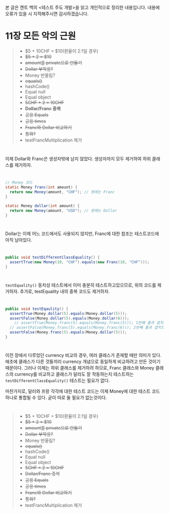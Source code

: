 본 글은 켄트 백의 <테스트 주도 개발>을 읽고 개인적으로 정리한 내용입니다. 내용에 오류가 있을 시 지적해주시면 감사하겠습니다.



# 11장 모든 악의 근원



> * $5 + 10CHF = $10(환율이 2:1일 경우)
> * ~~$5 * 2 = $10~~
> * ~~amount를 private으로 만들기~~
> * ~~Dollar 부작용?~~
> * Money 반올림?
> * ~~equals()~~
> * hashCode()
> * Equal null
> * Equal object
> * ~~5CHF * 2 = 10CHF~~
> * **Dollar/Franc 중복**
> * ~~공용 Equals~~
> * ~~공용 times~~
> * ~~Franc와 Dollar 비교하기~~
> * ~~통화?~~
> * testFrancMultiplication 제거



#

이제 Dollar와 Franc은 생성자밖에 남지 않았다. 생성자까지 모두 제거하여 하위 클래스를 제거하자.

#



```java
// Money 코드
static Money franc(int amount) {
  return new Money(amount, "CHF"); // 원래는 Franc
}

static Money dollar(int amount) {
  return new Money(amount, "USD"); // 원래는 Dollar
}
```

 

#

Dollar는 이제 어느 코드에서도 사용되지 않지만, Franc에 대한 참조는 테스트코드에 아직 남아있다.

#



``` java
public void testDifferentClassEquality() {
  assertTrue(new Money(10, "CHF").equals(new Franc(10, "CHF")));
}
```



#

`testEquality()` 동치성 테스트에서 이미 충분히 테스트하고있으므로, 위의 코드를 제거하자. 추가로, testEquality 내의 중복 코드도 제거하자.

#



```java
public void testEqaulity() {
  assertTrue(Money.dollar(5).equals(Money.dollar(5)));
  assertFalse(Money.dollar(5).equals(Money.dollar(6)));
	// assertTrue(Money.franc(5).equals(Money.franc(5))); 1번째 줄과 겹치므로 삭제
  // assertFalse(Money.franc(5).equals(Money.franc(6))); 2번째 줄과 겹치므로 삭제
  assertFalse(Money.franc(5).equals(Money.dollar(5)));
}
```



#

이전 장에서 다루었던 currency 비교의 경우, 여러 클래스가 존재할 때만 의미가 있다. 애초에 클래스가 다른 것들끼리 currency 개념으로 동일하게 비교하려고 만든 것이기 때문이다. 그러나 이제는 하위 클래스를 제거하려 하므로, Franc 클래스와 Money 클래스의 currency를 비교하고 클래스가 달라도 잘 작동하는지 테스트하는 `testDifferentClassEquality()` 테스트는 필요가 없다.



마찬가지로, 달러와 프랑 각각에 대한 테스트 코드는 이제 Money에 대한 테스트 코드 하나로 통합될 수 있다. 굳이 따로 둘 필요가 없는것이다.



#



> * $5 + 10CHF = $10(환율이 2:1일 경우)
> * ~~$5 * 2 = $10~~
> * ~~amount를 private으로 만들기~~
> * ~~Dollar 부작용?~~
> * Money 반올림?
> * ~~equals()~~
> * hashCode()
> * Equal null
> * Equal object
> * ~~5CHF * 2 = 10CHF~~
> * ~~Dollar/Franc 중복~~
> * ~~공용 Equals~~
> * ~~공용 times~~
> * ~~Franc와 Dollar 비교하기~~
> * ~~통화?~~
> * testFrancMultiplication 제거

